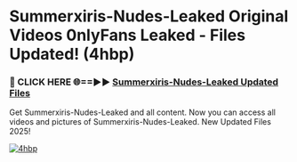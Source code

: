 # Summerxiris-Nudes-Leaked Original Videos 0nlyFans Leaked - Files Updated! (4hbp)

<h3>🔴 CLICK HERE 🌐==►► <a href="https://tinyurl.com/yc6ubb5a" rel="nofollow">Summerxiris-Nudes-Leaked Updated Files</a></h3>

Get Summerxiris-Nudes-Leaked and all content. Now you can access all videos and pictures of Summerxiris-Nudes-Leaked. New Updated Files 2025!

[![4hbp](https://i.imgur.com/7eu0CRL.gif)](https://tinyurl.com/yc6ubb5a)
